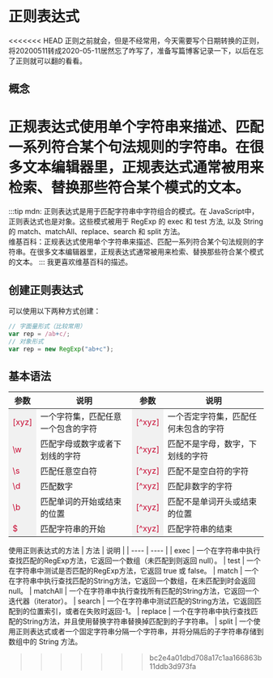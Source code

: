 # 正则表达式
<<<<<<< HEAD
正则之前就会，但是不经常用，今天需要写个日期转换的正则，将20200511转成2020-05-11居然忘了咋写了，准备写篇博客记录一下，以后在忘了正则就可以翻的看看。

## 概念
正规表达式使用单个字符串来描述、匹配一系列符合某个句法规则的字符串。在很多文本编辑器里，正规表达式通常被用来检索、替换那些符合某个模式的文本。
=======

:::tip
mdn: 正则表达式是用于匹配字符串中字符组合的模式。在 JavaScript中，正则表达式也是对象。这些模式被用于 RegExp 的 exec 和 test 方法, 以及 String 的 match、matchAll、replace、search 和 split 方法。<br/>
维基百科：正规表达式使用单个字符串来描述、匹配一系列符合某个句法规则的字符串。在很多文本编辑器里，正规表达式通常被用来检索、替换那些符合某个模式的文本。
:::
我更喜欢维基百科的描述。

## 创建正则表达式
可以使用以下两种方式创建：
```js
// 字面量形式（比较常用）
var rep = /ab+c/;
// 对象形式
var rep = new RegExp("ab+c");
```

## 基本语法
<style>
table tbody tr td:first-of-type,
table tbody tr td:nth-of-type(3) {
  color: #c90b33;
  background-color: rgba(27,31,35,0.05);
}
table tbody tr:nth-child(2n) {
  background-color: transparent;
}
</style>

| 参数 |  说明 | 参数 | 说明 |
| ---- | -----| ---- | ---- |
| [xyz]	 | 	一个字符集，匹配任意一个包含的字符 | [^xyz] | 一个否定字符集，匹配任何未包含的字符 |
| \w | 	匹配字母或数字或者下划线的字符 | [^xyz] | 匹配不是字母，数字，下划线的字符 |
| \s | 	匹配任意空白符 | [^xyz] | 匹配不是空白符的字符 |
| \d | 	匹配数字  | [^xyz] | 匹配非数字的字符 |
| \b | 	匹配单词的开始或结束的位置 | [^xyz] | 匹配不是单词开头或结束的位置 |
| $	| 	匹配字符串的开始 | [^xyz] | 匹配字符串的结束 |


使用正则表达式的方法
| 方法 | 说明 |
| ---- | ---- |
| exec |	一个在字符串中执行查找匹配的RegExp方法，它返回一个数组（未匹配到则返回 null）。
| test |	一个在字符串中测试是否匹配的RegExp方法，它返回 true 或 false。
| match |	一个在字符串中执行查找匹配的String方法，它返回一个数组，在未匹配到时会返回 null。
| matchAll |	一个在字符串中执行查找所有匹配的String方法，它返回一个迭代器（iterator）。
| search |	一个在字符串中测试匹配的String方法，它返回匹配到的位置索引，或者在失败时返回-1。
| replace |	一个在字符串中执行查找匹配的String方法，并且使用替换字符串替换掉匹配到的子字符串。
| split |	一个使用正则表达式或者一个固定字符串分隔一个字符串，并将分隔后的子字符串存储到数组中的 String 方法。
>>>>>>> bc2e4a01dbd708a17c1aa166863b11ddb3d973fa
